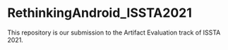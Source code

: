 # RethinkingAndroid_ISSTA2021
This repository is our submission to the Artifact Evaluation track of ISSTA 2021.
